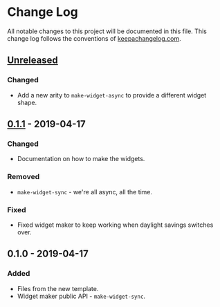 # Change Log
All notable changes to this project will be documented in this file. This change log follows the conventions of [keepachangelog.com](http://keepachangelog.com/).

## [Unreleased]
### Changed
- Add a new arity to `make-widget-async` to provide a different widget shape.

## [0.1.1] - 2019-04-17
### Changed
- Documentation on how to make the widgets.

### Removed
- `make-widget-sync` - we're all async, all the time.

### Fixed
- Fixed widget maker to keep working when daylight savings switches over.

## 0.1.0 - 2019-04-17
### Added
- Files from the new template.
- Widget maker public API - `make-widget-sync`.

[Unreleased]: https://github.com/your-name/trin/compare/0.1.1...HEAD
[0.1.1]: https://github.com/your-name/trin/compare/0.1.0...0.1.1
